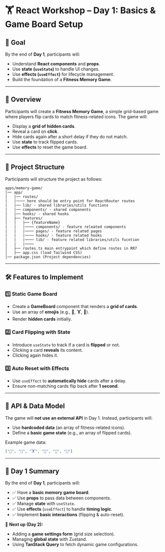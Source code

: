 # 🏋️ React Workshop – Day 1: Basics & Game Board Setup

## 🎯 Goal

By the end of **Day 1**, participants will:

- Understand **React components** and **props**.
- Use **state (`useState`)** to handle UI changes.
- Use **effects (`useEffect`)** for lifecycle management.
- Build the foundation of a **Fitness Memory Game**.

---

## 📌 Overview

Participants will create a **Fitness Memory Game**, a simple grid-based game where players flip cards to match fitness-related icons. The game will:

- Display a **grid of hidden cards**.
- Reveal a card on **click**.
- Hide cards again after a short delay if they do not match.
- Use **state** to track flipped cards.
- Use **effects** to reset the game board.

---

## 📂 Project Structure

Participants will structure the project as follows:

```
apps/memory-game/
│── app/
|   |── routes/
|   |──── here should be entry point for ReactRouter routes
|   |── lib/ - shared libraries/utils functions
|   |── components/ - shared components
|   |── hooks/ - shared hooks
│   ├── features/
│   │   ├── {featureName}
|   |   |──── components/ - feature releated components
|   |   |──── pages/ - feature related pages
|   |   |──── hooks/ - feature related hooks
|   |   |──── lib/ - feature related libraries/utils fucntion
|   |   |────
│   ├── routes.ts main entrypoint which define routes in RR7
│   ├── app.css (load Tailwind CSS)
│── package.json (Project dependencies)
```

---

## 🛠 Features to Implement

### **1️⃣ Static Game Board**

- Create a **GameBoard** component that renders a **grid of cards**.
- Use an array of **emojis** (e.g., 🏃, 🏋️, 🚴).
- Render **hidden cards** initially.

### **2️⃣ Card Flipping with State**

- Introduce `useState` to track if a card is **flipped** or not.
- Clicking a card **reveals** its content.
- Clicking again hides it.

### **3️⃣ Auto Reset with Effects**

- Use `useEffect` to **automatically hide** cards after a delay.
- Ensure non-matching cards flip back after **1 second**.

---

## 📜 API & Data Model

The game will **not use an external API** in Day 1. Instead, participants will:

- Use **hardcoded data** (an array of fitness-related icons).
- Define a **basic game state** (e.g., an array of flipped cards).

Example game data:

```json
["🏃", "💪", "🏋️", "🤸", "🚴", "🧘"]
```

---

## 🎯 Day 1 Summary

By the end of **Day 1**, participants will:

- ✅ Have a **basic memory game board**.
- ✅ Use **props** to pass data between components.
- ✅ Manage **state** with `useState`.
- ✅ Use **effects** (`useEffect`) to handle **timing logic**.
- ✅ Implement **basic interactions** (flipping & auto-reset).

📌 **Next up (Day 2):**

- Adding a **game settings form** (grid size selection).
- Managing **global state** with Zustand.
- Using **TanStack Query** to fetch dynamic game configurations.
